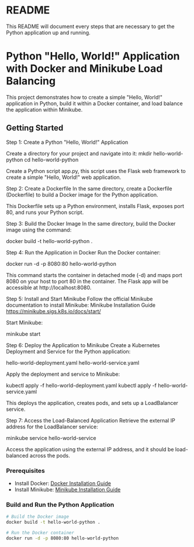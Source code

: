# README #

This README will document every steps that are necessary to get the Python application up and running.

# Python "Hello, World!" Application with Docker and Minikube Load Balancing

This project demonstrates how to create a simple "Hello, World!" application in Python, build it within a Docker container, and load balance the application within Minikube.

## Getting Started

Step 1: Create a Python "Hello, World!" Application

Create a directory for your project and navigate into it:
mkdir hello-world-python
cd hello-world-python

Create a Python script app.py, this script uses the Flask web framework to create a simple "Hello, World!" web application.

Step 2: Create a Dockerfile
In the same directory, create a Dockerfile (Dockerfile) to build a Docker image for the Python application.

This Dockerfile sets up a Python environment, installs Flask, exposes port 80, and runs your Python script.

Step 3: Build the Docker Image
In the same directory, build the Docker image using the command:

docker build -t hello-world-python .

Step 4: Run the Application in Docker
Run the Docker container:

docker run -d -p 8080:80 hello-world-python

This command starts the container in detached mode (-d) and maps port 8080 on your host to port 80 in the container. The Flask app will be accessible at http://localhost:8080.

Step 5: Install and Start Minikube
Follow the official Minikube documentation to install Minikube: Minikube Installation Guide https://minikube.sigs.k8s.io/docs/start/

Start Minikube:

minikube start

Step 6: Deploy the Application to Minikube
Create a Kubernetes Deployment and Service for the Python application:

hello-world-deployment.yaml
hello-world-service.yaml

Apply the deployment and service to Minikube:

kubectl apply -f hello-world-deployment.yaml
kubectl apply -f hello-world-service.yaml

This deploys the application, creates pods, and sets up a LoadBalancer service.

Step 7: Access the Load-Balanced Application
Retrieve the external IP address for the LoadBalancer service:

minikube service hello-world-service

Access the application using the external IP address, and it should be load-balanced across the pods.

### Prerequisites

- Install Docker: [Docker Installation Guide](https://docs.docker.com/get-docker/)
- Install Minikube: [Minikube Installation Guide](https://minikube.sigs.k8s.io/docs/start/)

### Build and Run the Python Application

```bash
# Build the Docker image
docker build -t hello-world-python .

# Run the Docker container
docker run -d -p 8080:80 hello-world-python

